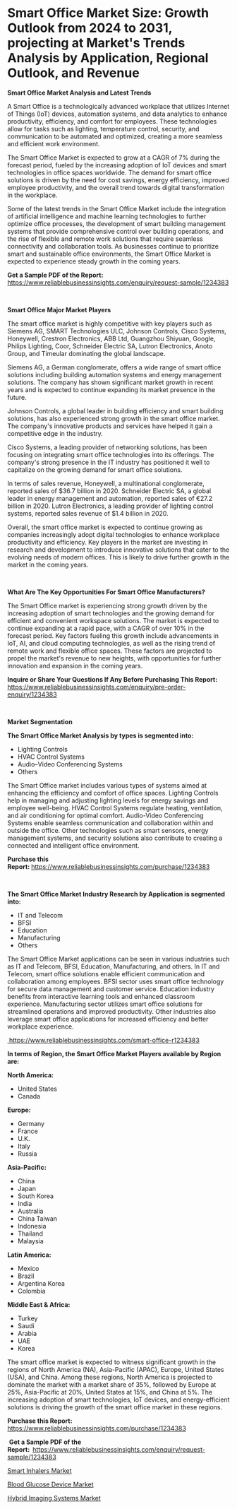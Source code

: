 <p><h1>Smart Office Market Size: Growth Outlook from 2024 to 2031, projecting at Market's Trends Analysis by Application, Regional Outlook, and Revenue</h1></p><p><strong>Smart Office Market Analysis and Latest Trends</strong></p>
<p><p>A Smart Office is a technologically advanced workplace that utilizes Internet of Things (IoT) devices, automation systems, and data analytics to enhance productivity, efficiency, and comfort for employees. These technologies allow for tasks such as lighting, temperature control, security, and communication to be automated and optimized, creating a more seamless and efficient work environment.</p><p>The Smart Office Market is expected to grow at a CAGR of 7% during the forecast period, fueled by the increasing adoption of IoT devices and smart technologies in office spaces worldwide. The demand for smart office solutions is driven by the need for cost savings, energy efficiency, improved employee productivity, and the overall trend towards digital transformation in the workplace. </p><p>Some of the latest trends in the Smart Office Market include the integration of artificial intelligence and machine learning technologies to further optimize office processes, the development of smart building management systems that provide comprehensive control over building operations, and the rise of flexible and remote work solutions that require seamless connectivity and collaboration tools. As businesses continue to prioritize smart and sustainable office environments, the Smart Office Market is expected to experience steady growth in the coming years.</p></p>
<p><strong>Get a Sample PDF of the Report:&nbsp;</strong> <a href="https://www.reliablebusinessinsights.com/enquiry/request-sample/1234383">https://www.reliablebusinessinsights.com/enquiry/request-sample/1234383</a></p>
<p>&nbsp;</p>
<p><strong>Smart Office Major Market Players</strong></p>
<p><p>The smart office market is highly competitive with key players such as Siemens AG, SMART Technologies ULC, Johnson Controls, Cisco Systems, Honeywell, Crestron Electronics, ABB Ltd, Guangzhou Shiyuan, Google, Philips Lighting, Coor, Schneider Electric SA, Lutron Electronics, Anoto Group, and Timeular dominating the global landscape. </p><p>Siemens AG, a German conglomerate, offers a wide range of smart office solutions including building automation systems and energy management solutions. The company has shown significant market growth in recent years and is expected to continue expanding its market presence in the future.</p><p>Johnson Controls, a global leader in building efficiency and smart building solutions, has also experienced strong growth in the smart office market. The company's innovative products and services have helped it gain a competitive edge in the industry.</p><p>Cisco Systems, a leading provider of networking solutions, has been focusing on integrating smart office technologies into its offerings. The company's strong presence in the IT industry has positioned it well to capitalize on the growing demand for smart office solutions.</p><p>In terms of sales revenue, Honeywell, a multinational conglomerate, reported sales of $36.7 billion in 2020. Schneider Electric SA, a global leader in energy management and automation, reported sales of €27.2 billion in 2020. Lutron Electronics, a leading provider of lighting control systems, reported sales revenue of $1.4 billion in 2020. </p><p>Overall, the smart office market is expected to continue growing as companies increasingly adopt digital technologies to enhance workplace productivity and efficiency. Key players in the market are investing in research and development to introduce innovative solutions that cater to the evolving needs of modern offices. This is likely to drive further growth in the market in the coming years.</p></p>
<p>&nbsp;</p>
<p><strong>What Are The Key Opportunities For Smart Office Manufacturers?</strong></p>
<p><p>The Smart Office market is experiencing strong growth driven by the increasing adoption of smart technologies and the growing demand for efficient and convenient workspace solutions. The market is expected to continue expanding at a rapid pace, with a CAGR of over 10% in the forecast period. Key factors fueling this growth include advancements in IoT, AI, and cloud computing technologies, as well as the rising trend of remote work and flexible office spaces. These factors are projected to propel the market's revenue to new heights, with opportunities for further innovation and expansion in the coming years.</p></p>
<p><strong>Inquire or Share Your Questions If Any Before Purchasing This Report:</strong> <a href="https://www.reliablebusinessinsights.com/enquiry/pre-order-enquiry/1234383">https://www.reliablebusinessinsights.com/enquiry/pre-order-enquiry/1234383</a></p>
<p>&nbsp;</p>
<p><strong>Market Segmentation</strong></p>
<p><strong>The Smart Office Market Analysis by types is segmented into:</strong></p>
<p><ul><li>Lighting Controls</li><li>HVAC Control Systems</li><li>Audio–Video Conferencing Systems</li><li>Others</li></ul></p>
<p><p>The Smart Office market includes various types of systems aimed at enhancing the efficiency and comfort of office spaces. Lighting Controls help in managing and adjusting lighting levels for energy savings and employee well-being. HVAC Control Systems regulate heating, ventilation, and air conditioning for optimal comfort. Audio-Video Conferencing Systems enable seamless communication and collaboration within and outside the office. Other technologies such as smart sensors, energy management systems, and security solutions also contribute to creating a connected and intelligent office environment.</p></p>
<p><strong>Purchase this Report:&nbsp;</strong><a href="https://www.reliablebusinessinsights.com/purchase/1234383">https://www.reliablebusinessinsights.com/purchase/1234383</a></p>
<p>&nbsp;</p>
<p><strong>The Smart Office Market Industry Research by Application is segmented into:</strong></p>
<p><ul><li>IT and Telecom</li><li>BFSI</li><li>Education</li><li>Manufacturing</li><li>Others</li></ul></p>
<p><p>The Smart Office Market applications can be seen in various industries such as IT and Telecom, BFSI, Education, Manufacturing, and others. In IT and Telecom, smart office solutions enable efficient communication and collaboration among employees. BFSI sector uses smart office technology for secure data management and customer service. Education industry benefits from interactive learning tools and enhanced classroom experience. Manufacturing sector utilizes smart office solutions for streamlined operations and improved productivity. Other industries also leverage smart office applications for increased efficiency and better workplace experience.</p></p>
<p><a href="https://www.reliablebusinessinsights.com/smart-office-r1234383">&nbsp;https://www.reliablebusinessinsights.com/smart-office-r1234383</a></p>
<p><strong>In terms of Region, the Smart Office Market Players available by Region are:</strong></p>
<p>
    <p> <strong> North America: </strong>
        <ul>
            <li>United States</li>
            <li>Canada</li>
        </ul>
        </p> 
    <p> <strong> Europe: </strong>
        <ul>
            <li>Germany</li>
            <li>France</li>
            <li>U.K.</li>
            <li>Italy</li>
            <li>Russia</li>
        </ul>
        </p> 
    <p> <strong> Asia-Pacific: </strong>
        <ul>
            <li>China</li>
            <li>Japan</li>
            <li>South Korea</li>
            <li>India</li>
            <li>Australia</li>
            <li>China Taiwan</li>
            <li>Indonesia</li>
            <li>Thailand</li>
            <li>Malaysia</li>
        </ul>
        </p> 
    <p> <strong> Latin America: </strong>
        <ul>
            <li>Mexico</li>
            <li>Brazil</li>
            <li>Argentina Korea</li>
            <li>Colombia</li>
        </ul>
        </p> 
    <p> <strong> Middle East & Africa: </strong>
        <ul>
            <li>Turkey</li>
            <li>Saudi</li>
            <li>Arabia</li>
            <li>UAE</li>
            <li>Korea</li>
        </ul>
    </p>
    </p>
<p><p>The smart office market is expected to witness significant growth in the regions of North America (NA), Asia-Pacific (APAC), Europe, United States (USA), and China. Among these regions, North America is projected to dominate the market with a market share of 35%, followed by Europe at 25%, Asia-Pacific at 20%, United States at 15%, and China at 5%. The increasing adoption of smart technologies, IoT devices, and energy-efficient solutions is driving the growth of the smart office market in these regions.</p></p>
<p><strong>Purchase this Report: </strong><a href="https://www.reliablebusinessinsights.com/purchase/1234383">https://www.reliablebusinessinsights.com/purchase/1234383</a></p>
<p>&nbsp;<strong>Get a Sample PDF of the Report:&nbsp;&nbsp;</strong><a href="https://www.reliablebusinessinsights.com/enquiry/request-sample/1234383">https://www.reliablebusinessinsights.com/enquiry/request-sample/1234383</a></p>
<p><strong></strong></p>
<p><p><a href="https://github.com/lorenzaSchmeler/Market-Research-Report-List-1/blob/main/smart-inhalers-market.md">Smart Inhalers Market</a></p><p><a href="https://github.com/AdrianaPaucek2023/Market-Research-Report-List-1/blob/main/blood-glucose-device-market.md">Blood Glucose Device Market</a></p><p><a href="https://github.com/cheribeninsig/Market-Research-Report-List-1/blob/main/hybrid-imaging-systems-market.md">Hybrid Imaging Systems Market</a></p></p>